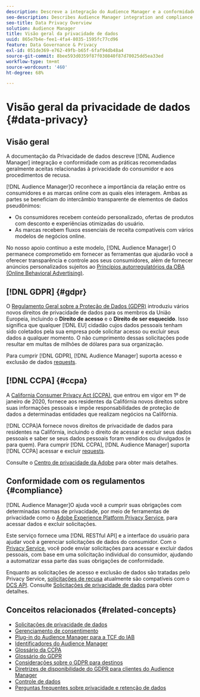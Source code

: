 ```yaml
---
description: Descreve a integração do Audience Manager e a conformidade com as práticas recomendadas geralmente aceitas relacionadas à privacidade do consumidor e aos procedimentos de recusa.
seo-description: Describes Audience Manager integration and compliance with generally accepted best practices related to consumer privacy and opt-out procedures.
seo-title: Data Privacy Overview
solution: Audience Manager
title: Visão geral da privacidade de dados
uuid: 865e7b4e-fee1-4fa4-8035-1595fc77cd96
feature: Data Governance & Privacy
exl-id: 051de369-e762-49fb-b65f-6faf94db48a4
source-git-commit: 8bee593d0359f87f030840f87d70025dd5ea33ed
workflow-type: tm+mt
source-wordcount: '460'
ht-degree: 68%

---
```


# Visão geral da privacidade de dados {#data-privacy}

## Visão geral

A documentação da Privacidade de dados descreve [!DNL Audience Manager] integração e conformidade com as práticas recomendadas geralmente aceitas relacionadas à privacidade do consumidor e aos procedimentos de recusa.

[!DNL Audience Manager]O reconhece a importância da relação entre os consumidores e as marcas online com as quais eles interagem. Ambas as partes se beneficiam do intercâmbio transparente de elementos de dados pseudônimos:

* Os consumidores recebem conteúdo personalizado, ofertas de produtos com desconto e experiências otimizadas do usuário.
* As marcas recebem fluxos essenciais de receita compatíveis com vários modelos de negócios online.

No nosso apoio contínuo a este modelo, [!DNL Audience Manager] O permanece comprometido em fornecer as ferramentas que ajudarão você a oferecer transparência e controle aos seus consumidores, além de fornecer anúncios personalizados sujeitos ao [Princípios autorregulatórios da OBA (Online Behavioral Advertising)](https://www.iab.com/news/self-regulatory-principles-for-online-behavioral-advertising/).

## [!DNL GDPR] {#gdpr}

O [Regulamento Geral sobre a Proteção de Dados (GDPR)](https://gdpr.eu/data-privacy/) introduziu vários novos direitos de privacidade de dados para os membros da União Europeia, incluindo o **Direito de acesso** e o **Direito de ser esquecido**. Isso significa que qualquer [!DNL EU] cidadão cujos dados pessoais tenham sido coletados pela sua empresa pode solicitar acesso ou excluir seus dados a qualquer momento. O não cumprimento dessas solicitações pode resultar em multas de milhões de dólares para sua organização.

Para cumprir [!DNL GDPR], [!DNL Audience Manager] suporta acesso e exclusão de dados [requests](data-privacy-requests.md).

## [!DNL CCPA] {#ccpa}

A [California Consumer Privacy Act (CCPA)](https://www.caprivacy.org/about), que entrou em vigor em 1º de janeiro de 2020, fornece aos residentes da Califórnia novos direitos sobre suas informações pessoais e impõe responsabilidades de proteção de dados a determinadas entidades que realizam negócios na Califórnia.

[!DNL CCPA]A fornece novos direitos de privacidade de dados para residentes na Califórnia, incluindo o direito de acessar e excluir seus dados pessoais e saber se seus dados pessoais foram vendidos ou divulgados (e para quem). Para cumprir [!DNL CCPA], [!DNL Audience Manager] suporta [!DNL CCPA] acessar e excluir [requests](data-privacy-requests.md).

Consulte o [Centro de privacidade da Adobe](https://www.adobe.com/br/privacy/opt-out.html) para obter mais detalhes.

## Conformidade com os regulamentos {#compliance}

[!DNL Audience Manager]O ajuda você a cumprir suas obrigações com determinadas normas de privacidade, por meio de ferramentas de privacidade como o [Adobe Experience Platform Privacy Service](https://experienceleague.adobe.com/docs/experience-platform/privacy/home.html?lang=en), para acessar dados e excluir solicitações.

Este serviço fornece uma [!DNL RESTful API] e a interface do usuário para ajudar você a gerenciar solicitações de dados do consumidor. Com o [Privacy Service](https://experienceleague.adobe.com/docs/experience-platform/privacy/home.html?lang=en), você pode enviar solicitações para acessar e excluir dados pessoais, com base em uma solicitação individual do consumidor, ajudando a automatizar essa parte das suas obrigações de conformidade.

Enquanto as solicitações de acesso e exclusão de dados são tratadas pelo Privacy Service, [solicitações de recusa](data-privacy-requests.md#opt-out-requests) atualmente são compatíveis com o [DCS API](../../api/dcs-intro/dcs-api-reference/dcs-api-reference-overview.md). Consulte [Solicitações de privacidade de dados](data-privacy-requests.md) para obter detalhes.

## Conceitos relacionados {#related-concepts}

* [Solicitações de privacidade de dados](data-privacy-requests.md)
* [Gerenciamento de consentimento](data-privacy-consent.md)
* [Plug-in do Audience Manager para a TCF do IAB](aam-iab-plugin.md)
* [Identificadores do Audience Manager](data-privacy-ids.md)
* [Glossário da CCPA](aam-ccpa-glossary.md)
* [Glossário do GDPR](aam-gdpr-glossary.md)
* [Considerações sobre o GDPR para destinos](aam-gdpr-partners.md)
* [Diretrizes de disponibilidade do GDPR para clientes do Audience Manager](aam-gdpr-readiness.md)
* [Controle de dados](data-governance.md)
* [Perguntas frequentes sobre privacidade e retenção de dados](../../faq/faq-privacy.md)
